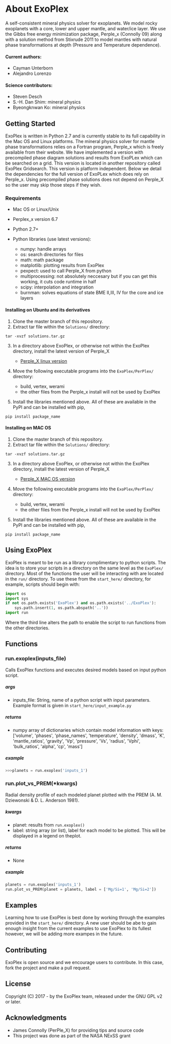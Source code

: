 # About ExoPlex
A self-consistent mineral physics solver for exoplanets. We model rocky exoplanets with a core, lower and upper mantle, and water/ice layer. We use the Gibbs free energy minimization package, Perple_x (Connolly 09) along with a solution method from Stixrude 2011 to model mantles with natural phase transformations at depth (Pressure and Temperature dependence). 

#### Current authors:
- Cayman Unterborn
- Alejandro Lorenzo

#### Science contributors:
- Steven Desch
- S.-H. Dan Shim: mineral physics
- Byeongknwan Ko: mineral physics

## Getting Started

ExoPlex is written in Python 2.7 and is currently stable to its full capability in the Mac OS and Linux platforms. The mineral physics solver for mantle phase transformations relies on a Fortran program, Perple_x which is freely available from their website.
We have implemented a version with precompiled phase diagram solutions and results from ExoPLex which can be searched on a grid. This version is located in another repository called ExoPlex Gridsearch. This version is platform independent.
Below we detail the dependencies for the full version of ExoPLex which does rely on Perple_x. Using precompiled phase solutions does not depend on Perple_X so the user may skip those steps if they wish.

### Requirements 

- Mac OS or Linux/Unix

- Perplex_x version 6.7

- Python 2.7+

- Python libraries (use latest versions):
  - numpy: handle arrays 
  - os: search directories for files
  - math: math package 
  - matplotlib: plotting results from ExoPlex
  - pexpect: used to call Perple_X from python
  - multiprocessing: not absolutely neccesary but if you can get this working, it cuts code runtime in half 
  - scipy: interpolation and integration
  - burnman: solves equations of state BME II,III, IV for the core and ice layers

 
#### Installing on Ubuntu and its derivatives

1. Clone the master branch of this repository. 
2. Extract tar file within the ```Solutions/``` directory:

```
tar -xvzf solutions.tar.gz
```

3. In a directory above ExoPlex, or otherwise not within the ExoPlex directory, install the latest version of Perple_X
    - [Perple_X linux version](http://www.perplex.ethz.ch/perplex/ibm_and_mac_archives/LINUX/Links_for_the_latest_LINUX_version_of_Perple_X.html) 
    


4. Move the following executable programs into the ```ExoPlex/PerPlex/``` directory:
   - build, vertex, werami
   - the other files from the Perple_x install will not be used by ExoPlex

5. Install the libraries mentioned above. All of these are available in the PyPI and can be installed with pip, 
```
pip install package_name
```


#### Installing on MAC OS

1. Clone the master branch of this repository. 
2. Extract tar file within the ```Solutions/``` directory:

```
tar -xvzf solutions.tar.gz
```

3. In a directory above ExoPlex, or otherwise not within the ExoPlex directory, install the latest version of Perple_X
    - [Perple_X MAC OS version](http://www.perplex.ethz.ch/perplex/ibm_and_mac_archives/OSX/) 
    

4. Move the following executable programs into the ```ExoPlex/PerPlex/``` directory:
   - build, vertex, werami
   - the other files from the Perple_x install will not be used by ExoPlex

5. Install the libraries mentioned above. All of these are available in the PyPI and can be installed with pip, 
```
pip install package_name
```
## Using ExoPlex

ExoPlex is meant to be run as a library complimentary to python scripts. The idea is to store your scripts in a directory on the same level as the ```ExoPlex/``` directory. Most of the functions the user will be interacting with are located in the ```run/``` directory. To use these from the  ```start_here/``` directory, for example, scripts should begin with:

```python
import os
import sys
if not os.path.exists('ExoPlex') and os.path.exists('../ExoPlex'):
    sys.path.insert(1, os.path.abspath('..'))
import run
```

Where the third line alters the path to enable the script to run functions from the other directories. 

## Functions

### run.exoplex(inputs_file)
Calls ExoPlex functions and executes desired models based on input python script. 

##### args
 * inputs_file: String, name of a python script with input parameters. Example format is given in ```start_here/input_example.py```
 
##### returns
 * numpy array of dictionaries which contain model information with keys: 
 ['volume', 'phases', 'phase_names', 'temperature', 'density', 'dmass', 'K', 'mantle_ratios', 'gravity', 'Vp', 'pressure', 'Vs', 'radius', 'Vphi', 'bulk_ratios', 'alpha', 'cp', 'mass']

 
##### example

```python
>>>planets = run.exoplex('inputs_1')
```

### run.plot_vs_PREM(*kwargs)
Radial density profile of each modeled planet plotted with the PREM (A. M. Dziewonski & D. L. Anderson 1981).

##### kwargs
 * planet: results from `run.exoplex()`  
 * label: string array (or list), label for each model to be plotted. This will be displayed in a legend on theplot. 
 
##### returns
 
 * None
 
##### example

 ```python
 planets = run.exoplex('inputs_1')
 run.plot_vs_PREM(planet = planets, label = ['Mg/Si=1', 'Mg/Si=2'])
 ```

## Examples

Learning how to use ExoPlex is best done by working through the examples provided in the ```start_here/``` directory. A new user should be abe to gain enough insight from the current examples to use ExoPlex to its fullest however, we will be adding more exampes in the future.


## Contributing

ExoPlex is open source and we encourage users to contribute. In this case, fork the project and make a pull request. 



## License

Copyright (C) 2017 - by the ExoPlex team, released under the GNU
GPL v2 or later.

## Acknowledgments

* James Connolly (PerPle_X) for providing tips and source code
* This project was done as part of the NASA NExSS grant
